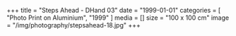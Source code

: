 +++
title = "Steps Ahead - DHand 03"
date = "1999-01-01"
categories = [ "Photo Print on Aluminium", "1999" ]
media = []
size = "100 x 100 cm"
image = "/img/photography/stepsahead-18.jpg"
+++
